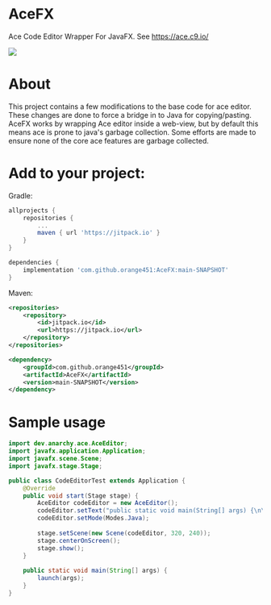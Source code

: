 # AceFX
Ace Code Editor Wrapper For JavaFX. See https://ace.c9.io/

[![](https://jitpack.io/v/orange451/AceFX.svg)](https://jitpack.io/#orange451/AceFX)

# About

This project contains a few modifications to the base code for ace editor. These changes are done to force a bridge in to Java for copying/pasting. AceFX works by wrapping Ace editor inside a web-view, but by default this means ace is prone to java's garbage collection. Some efforts are made to ensure none of the core ace features are garbage collected.


# Add to your project:
Gradle:
```gradle
allprojects {
	repositories {
		...
		maven { url 'https://jitpack.io' }
	}
}

dependencies {
	implementation 'com.github.orange451:AceFX:main-SNAPSHOT'
}
```


Maven:
```xml
<repositories>
	<repository>
	    <id>jitpack.io</id>
	    <url>https://jitpack.io</url>
	</repository>
</repositories>

<dependency>
    <groupId>com.github.orange451</groupId>
    <artifactId>AceFX</artifactId>
    <version>main-SNAPSHOT</version>
</dependency>
```

# Sample usage
```java
import dev.anarchy.ace.AceEditor;
import javafx.application.Application;
import javafx.scene.Scene;
import javafx.stage.Stage;

public class CodeEditorTest extends Application {
	@Override
	public void start(Stage stage) {
		AceEditor codeEditor = new AceEditor();
		codeEditor.setText("public static void main(String[] args) {\n\tSystem.out.println(\"Hello World\");\n}");
		codeEditor.setMode(Modes.Java);
		
		stage.setScene(new Scene(codeEditor, 320, 240));
		stage.centerOnScreen();
		stage.show();
	}
	
	public static void main(String[] args) {
		launch(args);
	}
}
```
